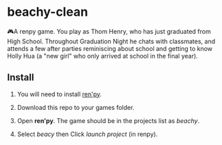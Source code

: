 # beachy-clean

🎮A renpy game.
You play as Thom Henry, who has just graduated from High School. Throughout Graduation Night he chats with classmates, and attends a few after parties reminiscing about school and getting to know Holly Hua (a "new girl" who only arrived at school in the final year).

## Install ##

1. You will need to install [ren'py](https://www.renpy.org/latest.html).
2. Download this repo to your games folder.

3. Open **ren'py**. The game should be in the projects list as _beachy_.
4. Select _beacy_ then Click _launch project_ (in renpy).

<!-- play online should be an option once published too -->
